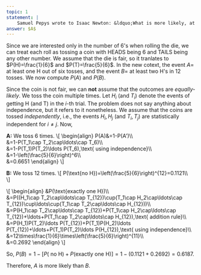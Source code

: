 ```yaml
---
topic: 1
statement: |
    Samuel Pepys wrote to Isaac Newton: &ldquo;What is more likely, at least one $6$ in $6$ rolls of one die or (b) at least two $6$’s in $12$ rolls?&rdquo; Compute the probabilities of these events.
answer: $A$
---
```

Since we are interested only in the number of $6$'s when rolling the die, we can treat each roll as tossing a coin with HEADS being $6$ and TAILS being any other number. We assume that the die is fair, so it tranlates to $P(H)=\frac{1}{6}$ and $P(T)=\frac{5}{6}$. In the new cotext, the event $A=$ at least one H out of six tosses, and the event $B=$ at least two H's in 12 tosses. We now compute $P(A)$ and $P(B)$.

Since the coin is not fair, we can **not** assume that the outcomes are *equally-likely*.
We toss the coin multiple times. Let $H_i$ (and $T_i$) denote the events of getting H (and T) in the $i$-th trial. The problem does not say anything about independence, but it refers to it nonetheless. We assume that the coins are tossed *independently*, i.e., the events $H_i,H_j$ (and $T_i,T_j$) are statistically independent for $i\neq j$. Now,

**A:**
We toss $6$ times.
\\[
\begin{align}
P(A)&=1-P(A')\\\\\
&=1-P(T_1\cap T_2\cap\ldots\cap T_6)\\\\\
&=1-P(T_1)P(T_2)\ldots P(T_6),\text{ using independence}\\\\\
&=1-\left(\frac{5}{6}\right)^6\\\\\
&=0.6651
\end{align}
\\]

**B:**
We toss $12$ times.
\\[
P(\text{no H})=\left(\frac{5}{6}\right)^{12}=0.1121\\\\\
\\]

\\[
\begin{align}
&P(\text{exactly one H})\\\\\
&=P((H_1\cap T_2\cap\ldots\cap T_{12})\cup(T_1\cap H_2\cap\ldots\cap T_{12})\cup\ldots\cup(T_1\cap T_2\cap\ldots\cap H_{12}))\\\\\
&=P(H_1\cap T_2\cap\ldots\cap T_{12})+P(T_1\cap H_2\cap\ldots\cap T_{12})+\ldots+P(T_1\cap T_2\cap\ldots\cap H_{12}),\text{ addition rule}\\\\\
&=P(H_1)P(T_2)\ldots P(T_{12})+P(T_1)P(H_2)\ldots P(T_{12})+\ldots+P(T_1)P(T_2)\ldots P(H_{12}),\text{ using independence}\\\\\
&=12\times\frac{1}{6}\times\left(\frac{5}{6}\right)^{11}\\\\\
&=0.2692
\end{align}
\\]

So, $P(B)=1-[P(\text{ no H})+P(\text{exactly one H})]=1-(0.1121+0.2692)=0.6187$.

Therefore, $A$ is more likely than $B$.